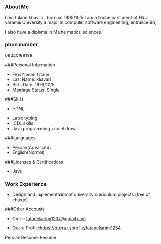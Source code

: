 
### About Me
I am fatane khavari  , born on 1995/10/5
I am a bachelor student of PNU varamin University a major in computer software engineering, entrance 96;

I also have a diploma in Mathe matical sciences.

### phon number
09220168188

###Personal Information
- First Name: fatane
- Last Name: khavari
- Birth Date: 1999/10/5
- Marriage Status: Single


###Skills
- HTML
+ Latex typing
+ ICDL skills
+ Java programming
+corel drow


###Languages
- Persian(Advanced)
- English(Normal)

###Licenses & Certifications
+ Java 

### Work Experience
+ Design and implementation of university curriculum projects (free of charge)

###Other Accounts

- Gmail: fatanekarimi1234@gmail.com

- Quera Profile:https://quera.ir/profile/fatanekarimi1234

Persian Resume: Resume
